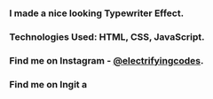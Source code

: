 ### I made a nice looking Typewriter Effect.

### Technologies Used: HTML, CSS, JavaScript.

### Find me on Instagram - [@electrifyingcodes][Instagram].
### Find me on Ingit a

[Instagram]: https://www.instagram.com/electrifyingcodes